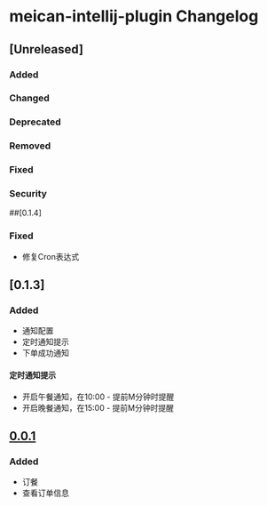<!-- Keep a Changelog guide -> https://keepachangelog.com -->

# meican-intellij-plugin Changelog

## [Unreleased]
### Added

### Changed

### Deprecated

### Removed

### Fixed

### Security
##[0.1.4]
### Fixed
- 修复Cron表达式

## [0.1.3]
### Added

- 通知配置
- 定时通知提示
- 下单成功通知

#### 定时通知提示

- 开启午餐通知，在10:00 - 提前M分钟时提醒
- 开启晚餐通知，在15:00 - 提前M分钟时提醒

## [0.0.1](https://github.com/motui/meican-intellij-plugin/releases/tag/v0.0.1)

### Added

- 订餐
- 查看订单信息
